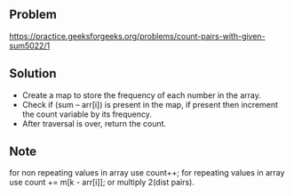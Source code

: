 ## Problem

https://practice.geeksforgeeks.org/problems/count-pairs-with-given-sum5022/1

## Solution

- Create a map to store the frequency of each number in the array.
- Check if (sum – arr[i]) is present in the map, if present then increment the count variable by its frequency.
- After traversal is over, return the count.

## Note

for non repeating values in array use count++;
for repeating values in array use count += m[k - arr[i]]; or multiply 2(dist pairs).

